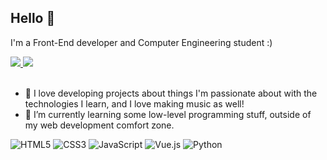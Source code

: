 <!---
- 👋 Hi, I’m @chapacais
- 👀 I’m interested in ...
- 🌱 I’m currently learning ...
- 💞️ I’m looking to collaborate on ...
- 📫 How to reach me ...


chapacais/chapacais is a ✨ special ✨ repository because its `README.md` (this file) appears on your GitHub profile.
You can click the Preview link to take a look at your changes.
--->

## Hello 👋

I'm a Front-End developer and Computer Engineering student :)

<a href="https://www.linkedin.com/in/pedro-chapacais/" target="_blank">
  <img src="https://img.shields.io/badge/LinkedIn-0077B5?style=flat&logo=linkedin&logoColor=white">
</a>
<a href="mailto:pedro.flch@gmail.com" target="_blank">
  <img src="https://img.shields.io/badge/Gmail-D14836?style=flat&logo=gmail&logoColor=white">
</a>

<br>
<br>

- 👀 I love developing projects about things I'm passionate about with the technologies I learn, and I love making music as well!
- 🌱 I’m currently learning some low-level programming stuff, outside of my web development comfort zone.

![HTML5](https://img.shields.io/badge/HTML5-E34F26?style=flat&logo=html5&logoColor=white)
![CSS3](https://img.shields.io/badge/CSS3-1572B6?style=flat&logo=css3&logoColor=white)
![JavaScript](https://img.shields.io/badge/JavaScript-F7DF1E?style=flat&logo=javascript&logoColor=black)
![Vue.js](https://img.shields.io/badge/Vue.js-35495E?style=flat&logo=vue.js&logoColor=4FC08D)
![Python](https://img.shields.io/badge/Python-14354C?style=flat&logo=python&logoColor=white)
